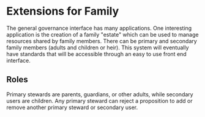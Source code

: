 # Extensions for Family

The general governance interface has many applications. One interesting application is the creation of a family "estate" which can be used to manage resources shared by family members. There can be primary and secondary family members (adults and children or heir). This system will eventually have standards that will be accessible through an easy to use front end interface.

## Roles

Primary stewards are parents, guardians, or other adults, while secondary users are children. Any primary steward can reject a proposition to add or remove another primary steward or secondary user. 